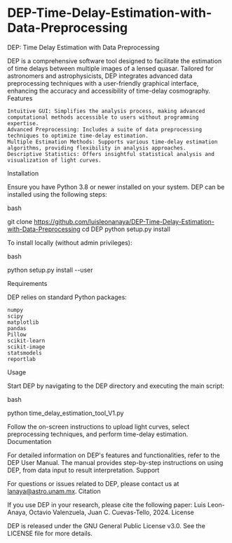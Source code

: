 # DEP-Time-Delay-Estimation-with-Data-Preprocessing
DEP: Time Delay Estimation with Data Preprocessing

DEP is a comprehensive software tool designed to facilitate the estimation of time delays between multiple images of a lensed quasar. Tailored for astronomers and astrophysicists, DEP integrates advanced data preprocessing techniques with a user-friendly graphical interface, enhancing the accuracy and accessibility of time-delay cosmography.
Features

    Intuitive GUI: Simplifies the analysis process, making advanced computational methods accessible to users without programming expertise.
    Advanced Preprocessing: Includes a suite of data preprocessing techniques to optimize time-delay estimation.
    Multiple Estimation Methods: Supports various time-delay estimation algorithms, providing flexibility in analysis approaches.
    Descriptive Statistics: Offers insightful statistical analysis and visualization of light curves.

Installation

Ensure you have Python 3.8 or newer installed on your system. DEP can be installed using the following steps:

bash

git clone https://github.com/luisleonanaya/DEP-Time-Delay-Estimation-with-Data-Preprocessing 
cd DEP
python setup.py install

To install locally (without admin privileges):

bash

python setup.py install --user

Requirements

DEP relies on standard Python packages:

    numpy
    scipy
    matplotlib
    pandas
    Pillow
    scikit-learn
    scikit-image
    statsmodels
    reportlab

Usage

Start DEP by navigating to the DEP directory and executing the main script:

bash

python time_delay_estimation_tool_V1.py

Follow the on-screen instructions to upload light curves, select preprocessing techniques, and perform time-delay estimation.
Documentation

For detailed information on DEP's features and functionalities, refer to the DEP User Manual. The manual provides step-by-step instructions on using DEP, from data input to result interpretation.
Support

For questions or issues related to DEP, please contact us at lanaya@astro.unam.mx.
Citation

If you use DEP in your research, please cite the following paper: Luis Leon-Anaya, Octavio Valenzuela, Juan C. Cuevas-Tello, 2024.
License

DEP is released under the GNU General Public License v3.0. See the LICENSE file for more details.
